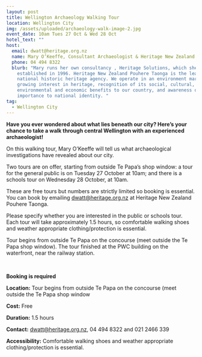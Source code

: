 ```yaml
---
layout: post
title: Wellington Archaeology Walking Tour
location: Wellington City
img: /assets/uploaded/archaeology-walk-image-2.jpg
event_date: 10am Tues 27 Oct & Wed 28 Oct
hotel_text: ""
host:
  email: dwatt@heritage.org.nz
  name: Mary O’Keeffe, Consultant Archaeologist & Heritage New Zealand Central Region
  phone: 04 494 8322
  blurb: "Mary runs her own consultancy , Heritage Solutions, which she
    established in 1996. Heritage New Zealand Pouhere Taonga is the leading
    national historic heritage agency. We operate in an environment marked by a
    growing interest in heritage, recognition of its social, cultural,
    environmental and economic benefits to our country, and awareness of its
    importance to national identity. "
tag:
  - Wellington City
---
```

**Have you ever wondered about what lies beneath our city? Here’s your chance to take a walk through central Wellington with an experienced archaeologist!** 

On this walking tour, Mary O’Keeffe will tell us what archaeological investigations have revealed about our city. 

Two tours are on offer, starting from outside Te Papa’s shop window: a tour for the general public is on Tuesday 27 October at 10am; and there is a schools tour on Wednesday 28 October, at 10am. 

These are free tours but numbers are strictly limited so booking is essential. You can book by emailing dwatt@heritage.org.nz at Heritage New Zealand Pouhere Taonga. 

Please specify whether you are interested in the public or schools tour. Each tour will take approximately 1.5 hours, so comfortable walking shoes and weather appropriate clothing/protection is essential.

Tour begins from outside Te Papa on the concourse (meet outside the Te Papa shop window). The tour finished at the PWC building on the waterfront, near the railway station.



<br>

**Booking is required**

**Location:** Tour begins from outside Te Papa on the concourse (meet outside the Te Papa  shop window

**Cost:** Free

**Duration:** 1.5 hours

**Contact:** dwatt@heritage.org.nz, 04 494 8322 and 021 2466 339

**Accessibility:** Comfortable walking shoes and weather appropriate clothing/protection is essential.
